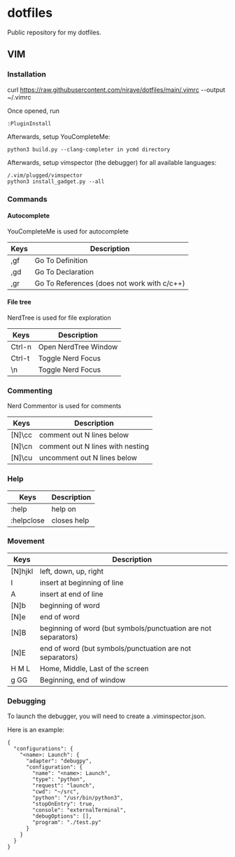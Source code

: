 # dotfiles
Public repository for my dotfiles.

## VIM

### Installation

curl https://raw.githubusercontent.com/nirave/dotfiles/main/.vimrc --output ~/.vimrc

Once opened, run

    :PluginInstall

Afterwards, setup YouCompleteMe:

    python3 build.py --clang-completer in ycmd directory

Afterwards, setup vimspector (the debugger) for all available languages:

    /.vim/plugged/vimspector
    python3 install_gadget.py --all

### Commands

#### Autocomplete

YouCompleteMe is used for autocomplete

| Keys | Description |
| ---- | ----------- |
| ,gf  | Go To Definition |
| ,gd  | Go To Declaration |
| ,gr  | Go To References (does not work with c/c++) |

#### File tree

NerdTree is used for file exploration

| Keys | Description |
| ---- | ----------- |
| Ctrl-n | Open NerdTree Window |
| Ctrl-t | Toggle Nerd Focus |
| \n | Toggle Nerd Focus |

### Commenting

Nerd Commentor is used for comments

| Keys | Description |
| ---- | ----------- |
| [N]\cc | comment out N lines below |
| [N]\cn | comment out N lines with nesting |
| [N]\cu | uncomment out N lines below |

### Help

| Keys | Description |
| ---- | ----------- |
| :help <topic> | help on <topic> |
| :helpclose | closes help |

### Movement

| Keys | Description |
| ---- | ----------- |
| [N]hjkl | left, down, up, right |
| I | insert at beginning of line |
| A | insert at end of line |
| [N]b | beginning of word |
| [N]e | end of word |
| [N]B | beginning of word (but symbols/punctuation are not separators)  |
| [N]E | end of word (but symbols/punctuation are not separators)  |
| H M L | Home, Middle, Last of the screen |
| g GG | Beginning, end of window |

### Debugging

To launch the debugger, you will need to create a .viminspector.json.

Here is an example:

    {
      "configurations": {
        "<name>: Launch": {
          "adapter": "debugpy",
          "configuration": {
            "name": "<name>: Launch",
            "type": "python",
            "request": "launch",
            "cwd": "~/src",
            "python": "/usr/bin/python3",
            "stopOnEntry": true,
            "console": "externalTerminal",
            "debugOptions": [],
            "program": "./test.py"
          }
        }
      }
    }
